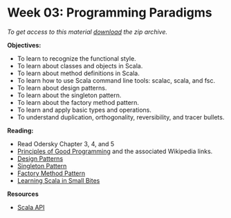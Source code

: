 # Week 03: Programming Paradigms

*To get access to this material [download][zip] the zip archive.*

[zip]: https://github.com/umass-cs-220/week-03-programming-paradigms/archive/master.zip

**Objectives:**

* To learn to recognize the functional style.
* To learn about classes and objects in Scala.
* To learn about method definitions in Scala.
* To learn how to use Scala command line tools: scalac, scala, and fsc.
* To learn about design patterns.
* To learn about the singleton pattern.
* To learn about the factory method pattern.
* To learn and apply basic types and operations.
* To understand duplication, orthogonality, reversibility, and tracer
  bullets.

**Reading:**

* Read Odersky Chapter 3, 4, and 5
* [Principles of Good Programming][pogp] and the associated
  Wikipedia links.
* [Design Patterns][design-patterns]
* [Singleton Pattern][singleton-pattern]
* [Factory Method Pattern][factory-method-pattern]
* [Learning Scala in Small Bites](might-scala)

**Resources**

* [Scala API][scala-api]

[pogp]: http://www.artima.com/weblogs/viewpost.jsp?thread=331531
[scala-api]: http://www.scala-lang.org/api/current/?_ga=1.165489215.1260411246.1422556953#package
[singleton-pattern]: http://en.wikipedia.org/wiki/Singleton_pattern
[factory-method-pattern]: http://en.wikipedia.org/wiki/Factory_method_pattern
[design-patterns]: http://en.wikipedia.org/wiki/Software_design_pattern
[might-scala]: http://matt.might.net/articles/learning-scala-in-small-bites

